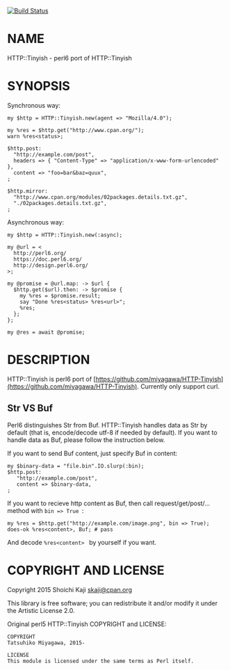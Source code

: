 [![Build Status](https://travis-ci.org/skaji/perl6-HTTP-Tinyish.svg?branch=master)](https://travis-ci.org/skaji/perl6-HTTP-Tinyish)

NAME
====

HTTP::Tinyish - perl6 port of HTTP::Tinyish

SYNOPSIS
========

Synchronous way:

    my $http = HTTP::Tinyish.new(agent => "Mozilla/4.0");

    my %res = $http.get("http://www.cpan.org/");
    warn %res<status>;

    $http.post:
      "http://example.com/post",
      headers => { "Content-Type" => "application/x-www-form-urlencoded" },
      content => "foo=bar&baz=quux",
    ;

    $http.mirror:
      "http://www.cpan.org/modules/02packages.details.txt.gz",
      "./02packages.details.txt.gz",
    ;

Asynchronous way:

    my $http = HTTP::Tinyish.new(:async);

    my @url = <
      http://perl6.org/
      https://doc.perl6.org/
      http://design.perl6.org/
    >;

    my @promise = @url.map: -> $url {
      $http.get($url).then: -> $promise {
        my %res = $promise.result;
        say "Done %res<status> %res<url>";
        %res;
      };
    };

    my @res = await @promise;

DESCRIPTION
===========

HTTP::Tinyish is perl6 port of [https://github.com/miyagawa/HTTP-Tinyish](https://github.com/miyagawa/HTTP-Tinyish). Currently only support curl.

Str VS Buf
----------

Perl6 distinguishes Str from Buf. HTTP::Tinyish handles data as Str by default (that is, encode/decode utf-8 if needed by default). If you want to handle data as Buf, please follow the instruction below.

If you want to send Buf content, just specify Buf in content:

    my $binary-data = "file.bin".IO.slurp(:bin);
    $http.post:
       "http://example.com/post",
       content => $binary-data,
    ;

If you want to recieve http content as Buf, then call request/get/post/... method with `bin => True `:

    my %res = $http.get("http://example.com/image.png", bin => True);
    does-ok %res<content>, Buf; # pass

And decode `%res<content> ` by yourself if you want.

COPYRIGHT AND LICENSE
=====================

Copyright 2015 Shoichi Kaji <skaji@cpan.org>

This library is free software; you can redistribute it and/or modify it under the Artistic License 2.0.

Original perl5 HTTP::Tinyish COPYRIGHT and LICENSE:

    COPYRIGHT
    Tatsuhiko Miyagawa, 2015-

    LICENSE
    This module is licensed under the same terms as Perl itself.

